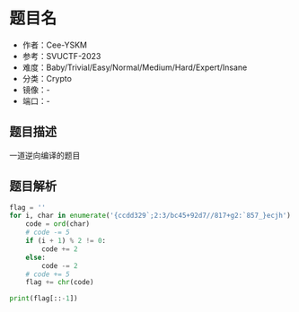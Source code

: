 # 题目名

- 作者：Cee-YSKM
- 参考：SVUCTF-2023
- 难度：Baby/Trivial/Easy/Normal/Medium/Hard/Expert/Insane
- 分类：Crypto
- 镜像：-
- 端口：-

## 题目描述

一道逆向编译的题目

## 题目解析

```python
flag = ''
for i, char in enumerate('{ccdd329`;2:3/bc45+92d7//817+g2:`857_}ecjh'):
    code = ord(char)
    # code -= 5
    if (i + 1) % 2 != 0:
        code += 2
    else:
        code -= 2
    # code += 5
    flag += chr(code)

print(flag[::-1])
```

